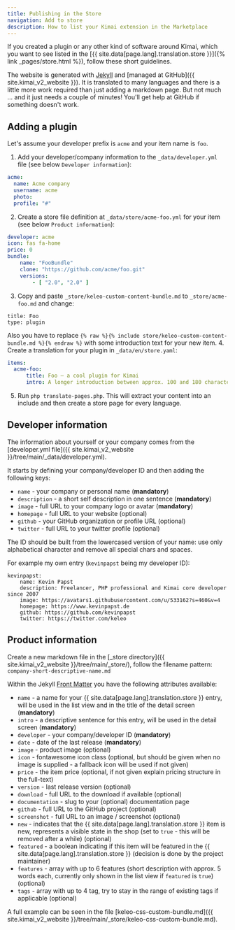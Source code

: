 ```yaml
---
title: Publishing in the Store
navigation: Add to store
description: How to list your Kimai extension in the Marketplace 
---
```


If you created a plugin or any other kind of software around Kimai, 
which you want to see listed in the [{{ site.data[page.lang].translation.store }}]({% link _pages/store.html %}), follow these short guidelines.

The website is generated with [Jekyll](https://jekyllrb.com) and [managed at GitHub]({{ site.kimai_v2_website }}).
It is translated to many languages and there is a little more work required than just adding a markdown page. 
But not much ... and it just needs a couple of minutes! You'll get help at GitHub if something doesn't work.

## Adding a plugin

Let's assume your developer prefix is `acme` and your item name is `foo`. 

1. Add your developer/company information to the `_data/developer.yml` file (see below `Developer information`):
```yaml
acme:
  name: Acme company
  username: acme
  photo:
  profile: "#"
```
2. Create a store file definition at `_data/store/acme-foo.yml` for your item  (see below `Product information`):
```yaml
developer: acme
icon: fas fa-home
price: 0
bundle:
    name: "FooBundle"
    clone: "https://github.com/acme/foo.git"
    versions:
        - [ "2.0", "2.0" ]
```
3. Copy and paste `_store/keleo-custom-content-bundle.md` to `_store/acme-foo.md` and change:
```
title: Foo
type: plugin
```
Also you have to replace `{% raw %}{% include store/keleo-custom-content-bundle.md %}{% endraw %}` with some introduction text for your new item.
4. Create a translation for your plugin in `_data/en/store.yaml`:
```yaml
items:
  acme-foo:
      title: Foo — a cool plugin for Kimai
      intro: A longer introduction between approx. 100 and 180 character 
```
5. Run `php translate-pages.php`. This will extract your content into an include and then create a store page for every language.

## Developer information

The information about yourself or your company comes from the [developer.yml file]({{ site.kimai_v2_website }}/tree/main/_data/developer.yml).

It starts by defining your company/developer ID and then adding the following keys:

- `name` - your company or personal name (**mandatory**)
- `description` - a short self description in one sentence (**mandatory**)
- `image` - full URL to your company logo or avatar (**mandatory**)
- `homepage` - full URL to your website (optional)
- `github` - your GitHub organization or profile URL (optional)
- `twitter` - full URL to your twitter profile (optional)

The ID should be built from the lowercased version of your name: use only alphabetical character and remove all special chars and spaces.

For example my own entry (`kevinpapst` being my developer ID):

```
kevinpapst:
    name: Kevin Papst
    description: Freelancer, PHP professional and Kimai core developer since 2007
    image: https://avatars1.githubusercontent.com/u/533162?s=460&v=4
    homepage: https://www.kevinpapst.de
    github: https://github.com/kevinpapst
    twitter: https://twitter.com/keleo
```

## Product information

Create a new markdown file in the [_store directory]({{ site.kimai_v2_website }}/tree/main/_store/), follow the filename pattern:
`company-short-descriptive-name.md`

Within the Jekyll [Front Matter](https://jekyllrb.com/docs/front-matter/) you have the following attributes available:

- `name` - a name for your {{ site.data[page.lang].translation.store }} entry, will be used in the list view and in the title of the detail screen (**mandatory**)
- `intro` - a descriptive sentence for this entry, will be used in the detail screen (**mandatory**)
- `developer` - your company/developer ID (**mandatory**)
- `date` - date of the last release (**mandatory**)
- `image` - product image (optional)
- `icon` - fontawesome icon class (optional, but should be given when no image is supplied - a fallback icon will be used if not given)
- `price` - the item price (optional, if not given explain pricing structure in the full-text)
- `version` - last release version (optional)
- `download` - full URL to the download if available (optional)
- `documentation` - slug to your (optional) documentation page
- `github` - full URL to the GitHub project (optional)
- `screenshot` - full URL to an image / screenshot (optional)
- `new` - indicates that the {{ site.data[page.lang].translation.store }} item is new, represents a visible state in the shop (set to `true` - this will be removed after a while) (optional)
- `featured` - a boolean indicating if this item will be featured in the {{ site.data[page.lang].translation.store }} (decision is done by the project maintainer) 
- `features` - array with up to 6 features (short description with approx. 5 words each, currently only shown in the list view if `featured` is `true`) (optional) 
- `tags` - array with up to 4 tag, try to stay in the range of existing tags if applicable (optional)

A full example can be seen in the file [keleo-css-custom-bundle.md]({{ site.kimai_v2_website }}/tree/main/_store/keleo-css-custom-bundle.md).
